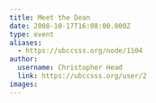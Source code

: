 ```yaml
---
title: Meet the Dean 
date: 2008-10-17T16:08:00.000Z
type: event
aliases:
  - https://ubccsss.org/node/1104
author:
  username: Christopher Head
  link: https://ubccsss.org/user/2
images:
---
```


